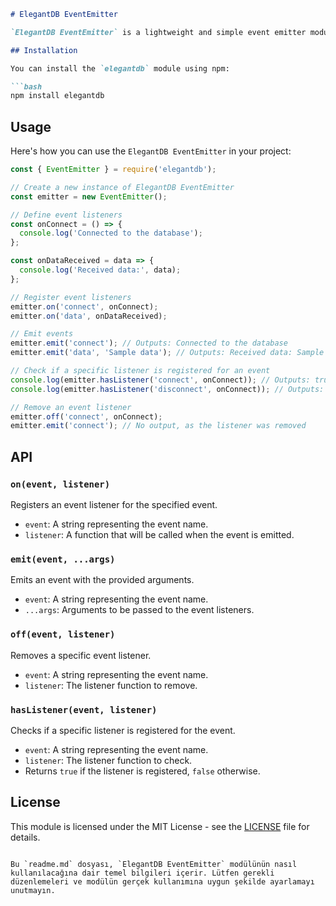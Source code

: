 
```markdown
# ElegantDB EventEmitter

`ElegantDB EventEmitter` is a lightweight and simple event emitter module designed specifically for the `elegantdb` module.

## Installation

You can install the `elegantdb` module using npm:

```bash
npm install elegantdb
```

## Usage

Here's how you can use the `ElegantDB EventEmitter` in your project:

```javascript
const { EventEmitter } = require('elegantdb');

// Create a new instance of ElegantDB EventEmitter
const emitter = new EventEmitter();

// Define event listeners
const onConnect = () => {
  console.log('Connected to the database');
};

const onDataReceived = data => {
  console.log('Received data:', data);
};

// Register event listeners
emitter.on('connect', onConnect);
emitter.on('data', onDataReceived);

// Emit events
emitter.emit('connect'); // Outputs: Connected to the database
emitter.emit('data', 'Sample data'); // Outputs: Received data: Sample data

// Check if a specific listener is registered for an event
console.log(emitter.hasListener('connect', onConnect)); // Outputs: true
console.log(emitter.hasListener('disconnect', onConnect)); // Outputs: false

// Remove an event listener
emitter.off('connect', onConnect);
emitter.emit('connect'); // No output, as the listener was removed
```

## API

### `on(event, listener)`

Registers an event listener for the specified event.

- `event`: A string representing the event name.
- `listener`: A function that will be called when the event is emitted.

### `emit(event, ...args)`

Emits an event with the provided arguments.

- `event`: A string representing the event name.
- `...args`: Arguments to be passed to the event listeners.

### `off(event, listener)`

Removes a specific event listener.

- `event`: A string representing the event name.
- `listener`: The listener function to remove.

### `hasListener(event, listener)`

Checks if a specific listener is registered for the event.

- `event`: A string representing the event name.
- `listener`: The listener function to check.
- Returns `true` if the listener is registered, `false` otherwise.

## License

This module is licensed under the MIT License - see the [LICENSE](LICENSE) file for details.
```

Bu `readme.md` dosyası, `ElegantDB EventEmitter` modülünün nasıl kullanılacağına dair temel bilgileri içerir. Lütfen gerekli düzenlemeleri ve modülün gerçek kullanımına uygun şekilde ayarlamayı unutmayın.
